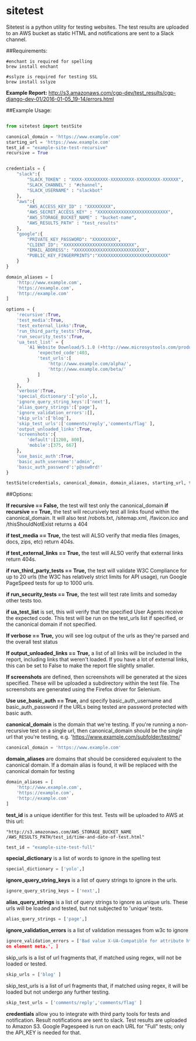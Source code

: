 sitetest
========

Sitetest is a python utility for testing websites. The test results are uploaded
to an AWS bucket as static HTML and notifications are sent to a Slack channel.

##Requirements:
```
#enchant is required for spelling
brew install enchant

#sslyze is required for testing SSL
brew install sslyze
```

**Example Report:** http://s3.amazonaws.com/cgp-dev/test_results/cgp-django-dev-01/2016-01-05_19-14/errors.html

##Example Usage:
```python

from sitetest import testSite

canonical_domain = 'https://www.example.com'
starting_url = 'https://www.example.com'
test_id = "example-site-test-recursive"
recursive = True


credentials = {
    "slack":{
        "SLACK_TOKEN" : "XXXX-XXXXXXXXX-XXXXXXXXX-XXXXXXXXX-XXXXXX",
        "SLACK_CHANNEL" : "#channel",
        "SLACK_USERNAME" : "slackbot"
    },
    "aws":{
        "AWS_ACCESS_KEY_ID" : "XXXXXXXXX",
        "AWS_SECRET_ACCESS_KEY" : "XXXXXXXXXXXXXXXXXXXXXXXXXXX",
        "AWS_STORAGE_BUCKET_NAME" : "bucket-name",
        "AWS_RESULTS_PATH" : "test_results"
    },
    "google":{
        "PRIVATE_KEY_PASSWORD": "XXXXXXXXX",
        "CLIENT_ID": "XXXXXXXXXXXXXXXXXXXXXXXXXXX",
        "EMAIL_ADDRESS": "XXXXXXXXXXXXXXXXXXXXXXXXXXX",
        "PUBLIC_KEY_FINGERPRINTS":"XXXXXXXXXXXXXXXXXXXXXXXXXXX"
    }
}

domain_aliases = [
    'http://www.example.com',
    'https://example.com',
    'http://example.com'
]

options = {
    'recursive':True,
    'test_media':True,
    'test_external_links':True,
    'run_third_party_tests':True,
    'run_security_tests':True,
    'ua_test_list' = {
        'A1 Website Download/5.1.0 (+http://www.microsystools.com/products/website-download/) miggibot':{
            'expected_code':403,
            'test_urls':[
                'http://www.example.com/alpha/',
                'http://www.example.com/beta/'
            ]
        }
    },
    'verbose':True,
    'special_dictionary':['yolo',],
    'ignore_query_string_keys':['next'],
    'alias_query_strings':['page'],
    'ignore_validation_errors':[],
    'skip_urls':['blog'],
    'skip_test_urls':['comments/reply','comments/flag' ],
    'output_unloaded_links':True,
    'screenshots':{
        'default':[1200, 800],
        'mobile':[375, 667]
    },
    'use_basic_auth':True,
    'basic_auth_username':'admin',
    'basic_auth_password':'p@ssw0rd!'
}

testSite(credentials, canonical_domain, domain_aliases, starting_url, test_id, options)
```


##Options:

**If recursive == False,** the test will test only the canonical_domain
**if recursive == True,** the test will recursively test all links found within 
the canonical_domain. It will also test /robots.txt, /sitemap.xml, /favicon.ico 
and /thisShouldNotExist returns a 404

**if test_media == True,** the test will ALSO verify that media files (images, 
docs, zips, etc) return 404s.

**if test_external_links == True,** the test will ALSO verify that external 
links return 404s.

**if run_third_party_tests == True,** the test will validate W3C Compliance for 
up to 20 urls (the W3C has relatively strict limits for API usage), run Google 
PageSpeed tests for up to 1000 urls.

**if run_security_tests == True,** the test will test rate limits and someday 
other tests too.

**if ua_test_list** is set, this will verify that the specified User Agents 
receive the expected code. This test will be run on the test_urls list if 
specified, or the canonical domain if not specified.

**If verbose == True,** you will see log output of the urls as they're parsed 
and the overall test status

**If output_unloaded_links == True,** a list of all links will be included in
the report, including links that weren't loaded. If you have a lot of external
links, this can be set to False to make the report file slightly smaller.

**If screenshots** are defined, then screenshots will be generated at the
sizes specified. These will be uploaded a subdirectory within the test file.
The screenshots are generated using the Firefox driver for Selenium.

**Use use_basic_auth == True,** and specify basic_auth_username and
basic_auth_password if the URLs being tested are password protected with basic
auth.

**canonical_domain** is the domain that we're testing. If you're running a 
non-recursive test on a single url, then canonical_domain should be the single
url that you're testing, e.g. 'https://www.example.com/subfolder/testme/'
```python
canonical_domain = 'https://www.example.com'
```

**domain_aliases** are domains that should be considered equivalent to the 
canonical domain. If a domain alias is found, it will be replaced with the 
canonical domain for testing
```python
domain_aliases = [
	'http://www.example.com',
	'https://example.com',
	'http://example.com'
]
```
**test_id** is a unique identifier for this test. Tests will be uploaded to AWS 
at this url: 
	
	"http://s3.amazonaws.com/AWS_STORAGE_BUCKET_NAME
	/AWS_RESULTS_PATH/test_id/time-and-date-of-test.html"

```python
test_id = "example-site-test-full"
```



**special_dictionary** is a list of words to ignore in the spelling test
```python
special_dictionary = ['yolo',]

```


**ignore_query_string_keys** is a list of query strings to ignore in the urls.
```python
ignore_query_string_keys = ['next',]

```

**alias_query_strings** is a list of query strings to ignore as unique urls. 
These urls will be loaded and tested, but not subjected to 'unique' tests.
```python
alias_query_strings = ['page',]
```


**ignore_validation_errors** is a list of validation messages from w3c to ignore
```python
ignore_validation_errors = ['Bad value X-UA-Compatible for attribute http-equiv 
on element meta.', ]

```


skip_urls is a list of url fragments that, if matched using regex, will not be 
loaded or tested.
```python
skip_urls = ['blog' ]

```

skip_test_urls is a list of url fragments that, if matched using regex, it will 
be loaded but not undergo any further testing.
```python
skip_test_urls = ['comments/reply','comments/flag' ]

```

**credentials** allow you to integrate with third party tools for tests and 
notification. Result notifications are sent to slack. Test results are uploaded 
to Amazon S3. Google Pagespeed is run on each URL for "Full" tests; only the 
API_KEY is needed for that.
